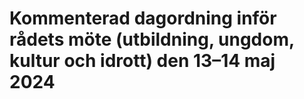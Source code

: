 # Kommenterad dagordning inför rådets möte (utbildning, ungdom, kultur och idrott) den 13–14 maj 2024


